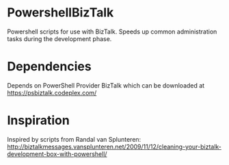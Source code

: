 # PowershellBizTalk
Powershell scripts for use with BizTalk. Speeds up common administration tasks during the development phase.

# Dependencies
Depends on PowerShell Provider BizTalk which can be downloaded at https://psbiztalk.codeplex.com/

# Inspiration
Inspired by scripts from Randal van Splunteren: http://biztalkmessages.vansplunteren.net/2009/11/12/cleaning-your-biztalk-development-box-with-powershell/
